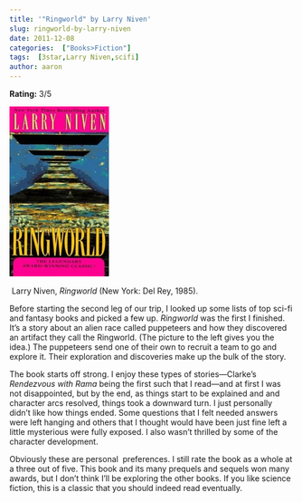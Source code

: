 ```yaml
---
title: '"Ringworld" by Larry Niven'
slug: ringworld-by-larry-niven
date: 2011-12-08
categories:  ["Books>Fiction"]
tags:  [3star,Larry Niven,scifi]
author: aaron
---
```


**Rating:** 3/5

![Book cover](cover-176x300.jpg "Ringworld")

 Larry Niven, *Ringworld* (New York: Del Rey, 1985).

Before starting the second leg of our trip, I looked up some lists of top sci-fi and fantasy books and picked a few up. *Ringworld* was the first I finished. It’s a story about an alien race called puppeteers and how they discovered an artifact they call the Ringworld. (The picture to the left gives you the idea.) The puppeteers send one of their own to recruit a team to go and explore it. Their exploration and discoveries make up the bulk of the story.

The book starts off strong. I enjoy these types of stories—Clarke’s *Rendezvous with Rama* being the first such that I read—and at first I was not disappointed, but by the end, as things start to be explained and and character arcs resolved, things took a downward turn. I just personally didn’t like how things ended. Some questions that I felt needed answers were left hanging and others that I thought would have been just fine left a little mysterious were fully exposed. I also wasn’t thrilled by some of the character development.

Obviously these are personal  preferences. I still rate the book as a whole at a three out of five. This book and its many prequels and sequels won many awards, but I don’t think I’ll be exploring the other books. If you like science fiction, this is a classic that you should indeed read eventually.

